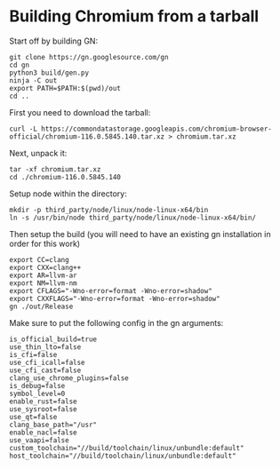 # Building Chromium from a tarball

Start off by building GN:

```shell
git clone https://gn.googlesource.com/gn
cd gn
python3 build/gen.py
ninja -C out
export PATH=$PATH:$(pwd)/out
cd ..
```

First you need to download the tarball:

```shell
curl -L https://commondatastorage.googleapis.com/chromium-browser-official/chromium-116.0.5845.140.tar.xz > chromium.tar.xz
```

Next, unpack it:

```shell
tar -xf chromium.tar.xz
cd ./chromium-116.0.5845.140
```

Setup node within the directory:

```shell
mkdir -p third_party/node/linux/node-linux-x64/bin
ln -s /usr/bin/node third_party/node/linux/node-linux-x64/bin/
```

Then setup the build (you will need to have an existing gn installation in order
for this work)

```shell
export CC=clang
export CXX=clang++
export AR=llvm-ar
export NM=llvm-nm
export CFLAGS="-Wno-error=format -Wno-error=shadow"
export CXXFLAGS="-Wno-error=format -Wno-error=shadow"
gn ./out/Release
```

Make sure to put the following config in the gn arguments:

```
is_official_build=true
use_thin_lto=false
is_cfi=false
use_cfi_icall=false
use_cfi_cast=false
clang_use_chrome_plugins=false
is_debug=false
symbol_level=0
enable_rust=false
use_sysroot=false
use_qt=false
clang_base_path="/usr"
enable_nacl=false
use_vaapi=false
custom_toolchain="//build/toolchain/linux/unbundle:default"
host_toolchain="//build/toolchain/linux/unbundle:default"
```
